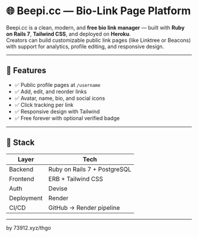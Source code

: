 # 🌐 Beepi.cc — Bio-Link Page Platform

Beepi.cc is a clean, modern, and **free bio link manager** — built with **Ruby on Rails 7**, **Tailwind CSS**, and deployed on **Heroku**.  
Creators can build customizable public link pages (like Linktree or Beacons) with support for analytics, profile editing, and responsive design.

---

## 🚀 Features

- ✅ Public profile pages at `/username`
- ✅ Add, edit, and reorder links
- ✅ Avatar, name, bio, and social icons
- ✅ Click tracking per link
- ✅ Responsive design with Tailwind
- ✅ Free forever with optional verified badge

---

## 🧰 Stack

| Layer      | Tech                          |
|------------|-------------------------------|
| Backend    | Ruby on Rails 7 + PostgreSQL  |
| Frontend   | ERB + Tailwind CSS            |
| Auth       | Devise                        |
| Deployment | Render                        |
| CI/CD      | GitHub → Render pipeline      |

---

by 73912.xyz/thgo
